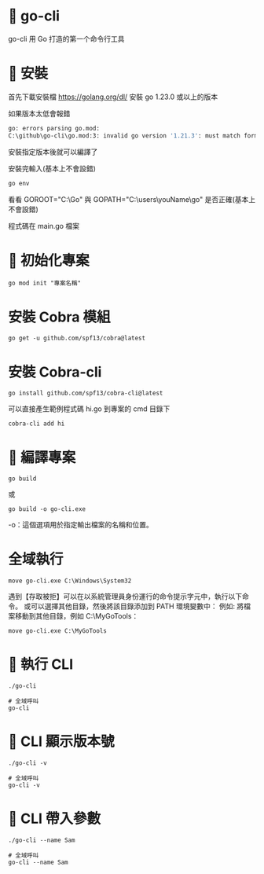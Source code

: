 # 📕 go-cli
go-cli 用 Go 打造的第一个命令行工具

# 📕 安裝
首先下載安裝檔 https://golang.org/dl/
安裝 go 1.23.0 或以上的版本

如果版本太低會報錯
```bash
go: errors parsing go.mod:
C:\github\go-cli\go.mod:3: invalid go version '1.21.3': must match format 1.23
```
安裝指定版本後就可以編譯了

安裝完輸入(基本上不會設錯)
```bash
go env
```
看看 GOROOT="C:\Go" 與 GOPATH="C:\users\youName\go" 是否正確(基本上不會設錯)

程式碼在 main.go 檔案

# 📕 初始化專案

```shell
go mod init "專案名稱"
```

# 安裝 Cobra 模組
```shell
go get -u github.com/spf13/cobra@latest
```

# 安裝 Cobra-cli
```shell
go install github.com/spf13/cobra-cli@latest
```
可以直接產生範例程式碼 hi.go 到專案的 cmd 目錄下
```shell
cobra-cli add hi
```

# 📕 編譯專案
```shell
go build
```
或
```shell
go build -o go-cli.exe
```
-o：這個選項用於指定輸出檔案的名稱和位置。

# 全域執行
```shell
move go-cli.exe C:\Windows\System32
```
遇到【存取被拒】可以在以系統管理員身份運行的命令提示字元中，執行以下命令。
或可以選擇其他目錄，然後將該目錄添加到 PATH 環境變數中：
例如: 將檔案移動到其他目錄，例如 C:\MyGoTools：
```shell
move go-cli.exe C:\MyGoTools
```

# 📕 執行 CLI
```shell
./go-cli

# 全域呼叫
go-cli
```

# 📕 CLI 顯示版本號
```shell
./go-cli -v

# 全域呼叫
go-cli -v
```

# 📕 CLI 帶入參數
```shell
./go-cli --name Sam

# 全域呼叫
go-cli --name Sam
```





